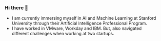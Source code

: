 ### Hi there 👋

- I am currently immersing myself in AI and Machine Learning at Stanford University through their Artificial Intelligence Professional Program.
- I have worked in VMware, Workday and IBM. But, also navigated different challenges when working at two startups. 
<!--
**ricardo-larosa/ricardo-larosa** is a ✨ _special_ ✨ repository because its `README.md` (this file) appears on your GitHub profile.

Here are some ideas to get you started:


- 🌱 I’m currently learning ...
- 👯 I’m looking to collaborate on ...
- 🤔 I’m looking for help with ...
- 💬 Ask me about ...
- 📫 How to reach me: ...
- 😄 Pronouns: ...
- ⚡ Fun fact: ...
-->
